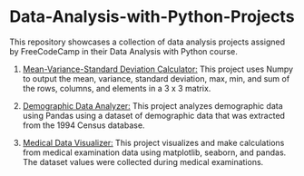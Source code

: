 # Data-Analysis-with-Python-Projects
This repository showcases a collection of data analysis projects assigned by FreeCodeCamp in their Data Analysis with Python course. 

1. [Mean-Variance-Standard Deviation Calculator:](https://github.com/Maryam0330/Data-Analysis-with-Python-Projects/tree/main/Project%201%3A%20Mean-Variance-Standard%20Deviation%20Calculator) This project uses Numpy to output the mean, variance, standard deviation, max, min, and sum of the rows, columns, and elements in a 3 x 3 matrix.

2. [Demographic Data Analyzer:](https://github.com/Maryam0330/Data-Analysis-with-Python-Projects/tree/main/Project%202%3A%20Demographic%20Data%20Analyzer) This project analyzes demographic data using Pandas using a dataset of demographic data that was extracted from the 1994 Census database.

3. [Medical Data Visualizer:](https://github.com/Maryam0330/Data-Analysis-with-Python-Projects/tree/main/Project%203:%20Medical%20Data%20Visualizer) This project visualizes and make calculations from medical examination data using matplotlib, seaborn, and pandas. The dataset values were collected during medical examinations.
